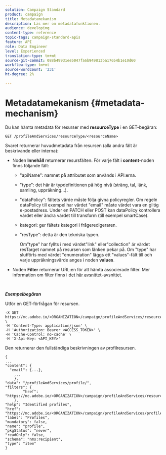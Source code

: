 ```yaml
---
solution: Campaign Standard
product: campaign
title: Metadatamekanism
description: Läs mer om metadatafunktionen.
audience: developing
content-type: reference
topic-tags: campaign-standard-apis
feature: API
role: Data Engineer
level: Experienced
translation-type: tm+mt
source-git-commit: 088b49931ee5047fa6b949813ba17654b1e10d60
workflow-type: tm+mt
source-wordcount: '231'
ht-degree: 2%

---
```



# Metadatamekanism {#metadata-mechanism}

Du kan hämta metadata för resurser med **resourceType** i en GET-begäran:

`GET /profileAndServices/resourceType/<resourceName>`

Svaret returnerar huvudmetadata från resursen (alla andra fält är beskrivande eller interna):

* Noden **Innehåll** returnerar resursfälten. För varje fält i **content**-noden finns följande fält:

   * &quot;apiName&quot;: namnet på attributet som används i API:erna.
   * &quot;type&quot;: det här är typdefinitionen på hög nivå (sträng, tal, länk, samling, uppräkning...).
   * &quot;dataPolicy&quot;: fältets värde måste följa givna policyregler. Om regeln dataPolicy till exempel har värdet &quot;email&quot; måste värdet vara en giltig e-postadress. Under en PATCH eller POST kan dataPolicy kontrollera värdet eller ändra värdet till transform (till exempel smartCase).
   * kategori: ger fältets kategori i frågeredigeraren.
   * &quot;resType&quot;: detta är den tekniska typen.

      Om&quot;type&quot; har fyllts i med värdet&quot;link&quot; eller&quot;collection&quot; är värdet resTarget namnet på resursen som länken pekar på.
Om &quot;type&quot; har slutförts med värdet &quot;enumeration&quot; läggs ett &quot;values&quot;-fält till och varje uppräkningsvärde anges i noden **values**.

* Noden **Filter** returnerar URL:en för att hämta associerade filter. Mer information om filter finns i [det här avsnittet](../../api/using/filtering.md)-avsnittet.

<!-- créer une section au même niveau sur les liens -->
<!-- dans l'exemple: birthdate, email +  mettre 2 liens : un de type 1-1 , 1-N
si on prend l'exemple de l'org unit, on aura un bon exemple lien -->
<!-- plus reparler du node Data -->

<br/>

***Exempelbegäran***

Utför en GET-förfrågan för resursen.

```
-X GET https://mc.adobe.io/<ORGANIZATION>/campaign/profileAndServices/resourceType/profile \
-H 'Content-Type: application/json' \
-H 'Authorization: Bearer <ACCESS_TOKEN>' \
-H 'Cache-Control: no-cache' \
-H 'X-Api-Key: <API_KEY>'
```

Den returnerar den fullständiga beskrivningen av profilresursen.

```
{
...
"content": {
  "email": {...},
    ...
    },
"data": "/profileAndServices/profile/",
"filters": {
        "href": "https://mc.adobe.io/<ORGANIZATION>/campaign/profileAndServices/resourceType/<PKEY>"
    },
"help": "Identified profiles",
"href": "https://mc.adobe.io/<ORGANIZATION>/campaign/profileAndServices/profile/metadata",
"label": "Profiles",
"mandatory": false,
"name": "profile",
"pkgStatus": "never",
"readOnly": false,
"schema": "nms:recipient",
"type": "item"
}
```
